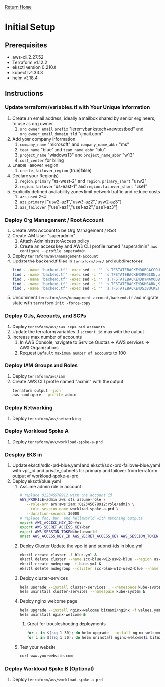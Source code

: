 [Return Home](../README.md#documentation)

# Initial Setup

## Prerequisites
- aws-cli/2.27.52
- Terraform v1.12.2
- eksctl version 0.210.0
- kubectl v1.33.3
- helm v3.18.4

## Instructions

### Update terraform/variables.tf with Your Unique Information
1. Create an email address, ideally a mailbox shared by senior engineers, to use as org owner
   1. `org_owner_email_prefix` "jeremybankstech+newtestbed" and `org_owner_email_domain_tld` "gmail.com"
1. Add your company information
   1. `company_name` "microsoft" and `company_name_abbr` "ms"
   1. `team_name` "blue" and `team_name_abbr` "blu"
   1. `project_name` "windows13" and `project_name_abbr` "w13"
   1. `cost_center` for billing
1. Enable Failover Region
   1. `create_failover_region` (true|false)
1. Declare your Region(s)
   1. `region.primary` "us-west-2" and `region.primary_short` "usw2"
   1. `region.failover` "us-east-1" and `region.failover_short` "use1"
1. Explicitly defined availability zones limit network traffic and reduce costs
   1. `azs_used` 2-4
   1. `azs_primary` ["usw2-az1","usw2-az2","usw2-az3"]
   1. `azs_failover` ["use1-az1","use1-az2","use1-az3"]

### Deploy Org Management / Root Account
1. Create AWS Account to be Org Management / Root
1. Create IAM User "superadmin"
   1. Attach AdministratorAccess policy
   1. Create an access key and AWS CLI profile named "superadmin" `aws configure --profile superadmin`
1. Deploy `terraform/aws/management-account`
1. Update the backend.tf files in `terraform/aws/` and subdirectories
   ```sh
   find . -name 'backend.tf' -exec sed -i '' 's,TFSTATEBACKENDORGACCOUNTID,012345678912,g' {} + &&\
   find . -name 'backend.tf' -exec sed -i '' 's,TFSTATEBACKENDREGION,us-west-2,g' {} + &&\
   find . -name 'backend.tf' -exec sed -i '' 's,TFSTATEBACKENDDYNAMODBTABLE,scc-blu-w12-usw2-tfstate,g' {} + &&\
   find . -name 'backend.tf' -exec sed -i '' 's,TFSTATEBACKENDKMSARN,KEY_ARN,g' {} + &&\
   find . -name 'backend.tf' -exec sed -i '' 's,TFSTATEBACKENDS3BUCKETNAME,scc-blu-w12-usw2-tfstate-storage-blob-569d758c,g' {} +
   ```
1. Uncomment `terraform/aws/management-account/backend.tf` and migrate state with `terraform init -force-copy`

### Deploy OUs, Accounts, and SCPs
1. Deploy `terraform/aws/ous-scps-and-accounts`
1. Update the terraform/variables.tf `account_id` map with the output
1. Increase max number of accounts
   1. In AWS Console, navigate to Service Quotas -> AWS services -> AWS Organizations
   1. Request `Default maximum number of accounts` to 100

### Deploy IAM Groups and Roles
1. Deploy `terraform/aws/iam`
1. Create AWS CLI profile named "admin" with the output
   ```sh
   terraform output -json
   aws configure --profile admin
   ```

### Deploy Networking
1. Deploy `terraform/aws/networking`

### Deploy Workload Spoke A
1. Deploy `terraform/aws/workload-spoke-a-prd`

### Desploy EKS in 
1. Update eksctl/sdlc-prd-blue.yaml and eksctl/sdlc-prd-failover-blue.yaml with vpc_id and private_subnets for primary and failover from terraform output of workload-spoke-a-prd
1. Deploy eksctl/blue.yaml
   1. Assume admin role in account
      ```sh
      # replace 012345678912 with the account id
      AWS_PROFILE=admin aws sts assume-role \
         --role-arn arn:aws:iam::012345678912:role/admin \
         --role-session-name workload-spoke-a-prd \
         --duration-seconds 36000
      # replace foo, bar, and helloworld with matching outputs
      export AWS_ACCESS_KEY_ID=foo
      export AWS_SECRET_ACCESS_KEY=bar
      export AWS_SESSION_TOKEN=helloworld
      unset AWS_ACCESS_KEY_ID AWS_SECRET_ACCESS_KEY AWS_SESSION_TOKEN
      ```
   1. Deploy Cluster
      Update the vpc-id and subnet-ids in blue.yml
      ```sh
      eksctl create cluster -f blue.yml &
      eksctl delete cluster --name scc-blue-w12-usw2-blue --region us-west-2 &
      eksctl create nodegroup -f blue.yml &
      eksctl delete nodegroup --cluster scc-blue-w12-usw2-blue --name general --region us-west-2 &
      ```
   1. Deploy cluster-services
      ```sh
      helm upgrade --install cluster-services . --namespace kube-system --force &
      helm uninstall cluster-services --namespace kube-system &
      ```
   1. Deploy nginx welcome page
      ```sh
      helm upgrade --install nginx-welcome bitnami/nginx -f values.yaml --force &
      helm uninstall nginx-welcome &
      ```
      1. Great for troubleshooting deployments
         ```sh
         for i in $(seq 1 30); do helm upgrade --install nginx-welcome$i bitnami/nginx; done &
         for i in $(seq 1 30); do helm uninstall nginx-welcome$i bitnami/nginx; done &
         ```
   1. Test your website
      ```sh
      curl www.yourwebsite.com
      ```

### Deploy Workload Spoke B (Optional)
1. Deploy `terraform/aws/workload-spoke-a-prd`